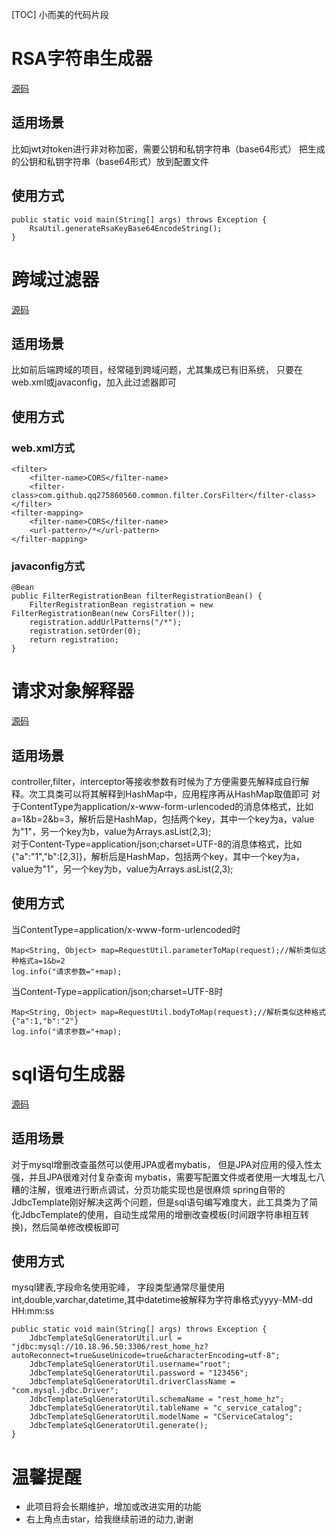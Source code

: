 [TOC]
小而美的代码片段

# RSA字符串生成器
[源码](https://github.com/qq275860560/common/blob/master/src/main/java/com/github/qq275860560/common/util/RsaUtil.java)
## 适用场景
比如jwt对token进行非对称加密，需要公钥和私钥字符串（base64形式）
把生成的公钥和私钥字符串（base64形式）放到配置文件
## 使用方式
```
public static void main(String[] args) throws Exception {
	RsaUtil.generateRsaKeyBase64EncodeString();
}
```


# 跨域过滤器
[源码](https://github.com/qq275860560/common/blob/master/src/main/java/com/github/qq275860560/common/filter/CorsFilter.java)
## 适用场景
比如前后端跨域的项目，经常碰到跨域问题，尤其集成已有旧系统，
只要在web.xml或javaconfig，加入此过滤器即可 
## 使用方式
### web.xml方式
```
<filter>
	<filter-name>CORS</filter-name>
	<filter-class>com.github.qq275860560.common.filter.CorsFilter</filter-class>
</filter>
<filter-mapping>
	<filter-name>CORS</filter-name>
	<url-pattern>/*</url-pattern>
</filter-mapping>
```
### javaconfig方式
```
@Bean
public FilterRegistrationBean filterRegistrationBean() {
	FilterRegistrationBean registration = new FilterRegistrationBean(new CorsFilter());
	registration.addUrlPatterns("/*");
	registration.setOrder(0);
	return registration;
}
```



# 请求对象解释器
[源码](https://github.com/qq275860560/common/blob/master/src/main/java/com/github/qq275860560/common/util/RequestUtil.java)
## 适用场景
controller,filter，interceptor等接收参数有时候为了方便需要先解释成自行解释。次工具类可以将其解释到HashMap中，应用程序再从HashMap取值即可
对于ContentType为application/x-www-form-urlencoded的消息体格式，比如a=1&b=2&b=3，解析后是HashMap，包括两个key，其中一个key为a，value为"1"，另一个key为b，value为Arrays.asList(2,3);   
对于Content-Type=application/json;charset=UTF-8的消息体格式，比如{"a":"1","b":[2,3]}，解析后是HashMap，包括两个key，其中一个key为a，value为"1"，另一个key为b，value为Arrays.asList(2,3);


## 使用方式
当ContentType=application/x-www-form-urlencoded时
```
Map<String, Object> map=RequestUtil.parameterToMap(request);//解析类似这种格式a=1&b=2
log.info("请求参数="+map);
```
当Content-Type=application/json;charset=UTF-8时
```
Map<String, Object> map=RequestUtil.bodyToMap(request);//解析类似这种格式{"a":1,"b":"2"}
log.info("请求参数="+map);

```


# sql语句生成器
[源码](https://github.com/qq275860560/common/blob/master/src/main/java/com/github/qq275860560/common/util/JdbcTemplateSqlGeneratorUtil.java)
## 适用场景
对于mysql增删改查虽然可以使用JPA或者mybatis，
但是JPA对应用的侵入性太强，并且JPA很难对付复杂查询
mybatis，需要写配置文件或者使用一大堆乱七八糟的注解，很难进行断点调试，分页功能实现也是很麻烦
spring自带的JdbcTemplate刚好解决这两个问题，但是sql语句编写难度大，此工具类为了简化JdbcTemplate的使用，自动生成常用的增删改查模板(时间跟字符串相互转换)，然后简单修改模板即可
## 使用方式
mysql建表,字段命名使用驼峰，
字段类型通常尽量使用int,double,varchar,datetime,其中datetime被解释为字符串格式yyyy-MM-dd HH:mm:ss
```
public static void main(String[] args) throws Exception {
	JdbcTemplateSqlGeneratorUtil.url = "jdbc:mysql://10.18.96.50:3306/rest_home_hz?autoReconnect=true&useUnicode=true&characterEncoding=utf-8";
	JdbcTemplateSqlGeneratorUtil.username="root";
	JdbcTemplateSqlGeneratorUtil.password = "123456";
	JdbcTemplateSqlGeneratorUtil.driverClassName = "com.mysql.jdbc.Driver";
	JdbcTemplateSqlGeneratorUtil.schemaName = "rest_home_hz";
	JdbcTemplateSqlGeneratorUtil.tableName = "c_service_catalog";
	JdbcTemplateSqlGeneratorUtil.modelName = "CServiceCatalog";
	JdbcTemplateSqlGeneratorUtil.generate();
}
```

# 温馨提醒
* 此项目将会长期维护，增加或改进实用的功能
* 右上角点击star，给我继续前进的动力,谢谢